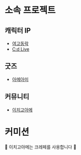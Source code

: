 # 소속 프로젝트

## 캐릭터 IP
* [여고동락](https://slashpage.com/ygdr)
* [C:d Live](https://slashpage.com/c-dlive)

## 굿즈
* [아메아미]((https://slashpage.com/ameami))

## 커뮤니티
* [이치고아메](https://slashpage.com/ichigoame)

# 커미션
🍓 이치고아메는 크레페를 사용합니다 🍰